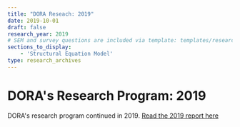 ```yaml
---
title: "DORA Reseach: 2019"
date: 2019-10-01
draft: false
research_year: 2019
# SEM and survey questions are included via template: templates/research_archives/single.html, if specified in front matter. The data for survey questions can be found at data/survey_questions.json
sections_to_display:
    - 'Structural Equation Model'
type: research_archives
---
```


# DORA's Research Program: 2019
DORA's research program continued in 2019. [Read the 2019 report here](/publications/pdf/state-of-devops-2019.pdf)
